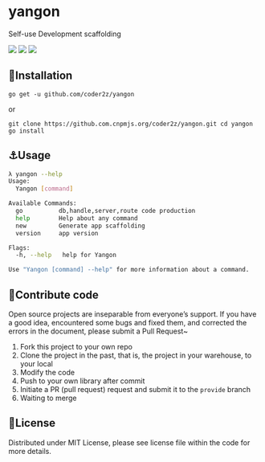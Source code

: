 # yangon

Self-use Development scaffolding

![](https://img.shields.io/badge/windowns10-Development-d0d1d4)
![](https://img.shields.io/badge/golang-1.16-blue)
![](https://img.shields.io/badge/version-1.0.1-r)

## :rocket:Installation

`
go get -u github.com/coder2z/yangon
`

or

`
git clone https://github.com.cnpmjs.org/coder2z/yangon.git
cd yangon
go install
`

## :anchor:Usage

```bash
λ yangon --help
Usage:
  Yangon [command]

Available Commands:
  go          db,handle,server,route code production
  help        Help about any command
  new         Generate app scaffolding
  version     app version

Flags:
  -h, --help   help for Yangon

Use "Yangon [command] --help" for more information about a command.
```

## :tada:Contribute code

Open source projects are inseparable from everyone’s support. If you have a good idea, encountered some bugs and fixed
them, and corrected the errors in the document, please submit a Pull Request~

1. Fork this project to your own repo
2. Clone the project in the past, that is, the project in your warehouse, to your local
3. Modify the code
4. Push to your own library after commit
5. Initiate a PR (pull request) request and submit it to the `provide` branch
6. Waiting to merge

## :closed_book:License

Distributed under MIT License, please see license file within the code for more details.